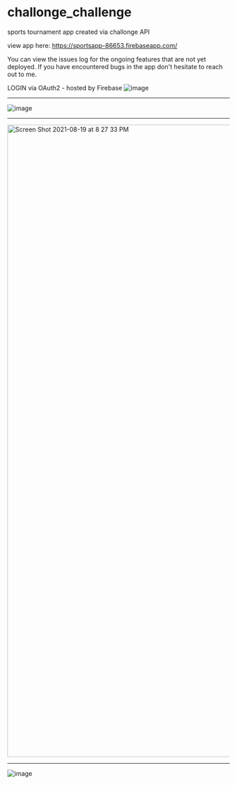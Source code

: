 # challonge_challenge
sports tournament app created via challonge API 

view app here: https://sportsapp-86653.firebaseapp.com/ 

You can view the issues log for the ongoing features that are not yet deployed. If you have encountered bugs in the app don't hesitate to reach out to me.

LOGIN via OAuth2 - hosted by Firebase
![image](https://user-images.githubusercontent.com/71489331/130067998-2298c592-7473-4cf9-9bb4-eb84e6ab86c9.png)

____________________________________________________________________________________________________________________________
![image](https://user-images.githubusercontent.com/71489331/130068172-1e2fa256-a878-4ba2-af5e-ab1ee9ab64db.png)


____________________________________________________________________________________________________________________________
<img width="1433" alt="Screen Shot 2021-08-19 at 8 27 33 PM" src="https://user-images.githubusercontent.com/71489331/130068369-6f4183ba-d7b8-488b-beef-d147e8b8f4b6.png">

____________________________________________________________________________________________________________________________
![image](https://user-images.githubusercontent.com/71489331/130068494-aaa4cd57-c1aa-423f-a47c-d4219a169c68.png)



